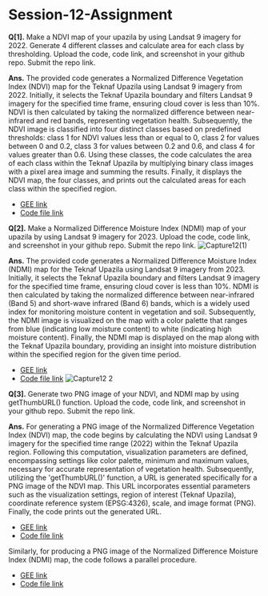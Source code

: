 # Session-12-Assignment
**Q[1].** Make a NDVI map of your upazila by using Landsat 9 imagery for 2022. Generate 4 different classes and calculate area for each class by thresholding. Upload the code, code link, and screenshot in your github repo. Submit the repo link.



**Ans.** The provided code generates a Normalized Difference Vegetation Index (NDVI) map for the Teknaf Upazila using Landsat 9 imagery from 2022. Initially, it selects the Teknaf Upazila boundary and filters Landsat 9 imagery for the specified time frame, ensuring cloud cover is less than 10%. NDVI is then calculated by taking the normalized difference between near-infrared and red bands, representing vegetation health. Subsequently, the NDVI image is classified into four distinct classes based on predefined thresholds: class 1 for NDVI values less than or equal to 0, class 2 for values between 0 and 0.2, class 3 for values between 0.2 and 0.6, and class 4 for values greater than 0.6. Using these classes, the code calculates the area of each class within the Teknaf Upazila by multiplying binary class images with a pixel area image and summing the results. Finally, it displays the NDVI map, the four classes, and prints out the calculated areas for each class within the specified region.


*   [GEE link](https://code.earthengine.google.com/9585b4d41b33c496b368dddc233b2f5b)
*   [Code file link](https://github.com/t-anikaa/Session-12-Assignment/blob/main/Q%26A%5B1%5D.js)


**Q[2].** Make a Normalized Difference Moisture Index (NDMI) map of your upazila by using Landsat 9 imagery for 2023. Upload the code, code link, and screenshot in your github repo. Submit the repo link.
![Capture12(1)](https://github.com/t-anikaa/Session-12-Assignment/assets/161161157/59d68fc6-b1d1-4b8e-98ff-79045995908c)

**Ans.** The provided code generates a Normalized Difference Moisture Index (NDMI) map for the Teknaf Upazila using Landsat 9 imagery from 2023. Initially, it selects the Teknaf Upazila boundary and filters Landsat 9 imagery for the specified time frame, ensuring cloud cover is less than 10%. NDMI is then calculated by taking the normalized difference between near-infrared (Band 5) and short-wave infrared (Band 6) bands, which is a widely used index for monitoring moisture content in vegetation and soil. Subsequently, the NDMI image is visualized on the map with a color palette that ranges from blue (indicating low moisture content) to white (indicating high moisture content). Finally, the NDMI map is displayed on the map along with the Teknaf Upazila boundary, providing an insight into moisture distribution within the specified region for the given time period.


*   [GEE link](https://code.earthengine.google.com/7b5de74e4ad3559986935d00fe31fe25)
*   [Code file link](https://github.com/t-anikaa/Session-12-Assignment/blob/main/Q%26A%5B2%5D.js)
![Capture12 2](https://github.com/t-anikaa/Session-12-Assignment/assets/161161157/cbda8a25-cf85-4586-acb9-6cff6398c81a)


**Q[3].** Generate two PNG image of your NDVI, and NDMI map by using getThumbURL() function. Upload the code, code link, and screenshot in your github repo. Submit the repo link.

**Ans.** For generating a PNG image of the Normalized Difference Vegetation Index (NDVI) map, the code begins by calculating the NDVI using Landsat 9 imagery for the specified time range (2022) within the Teknaf Upazila region. Following this computation, visualization parameters are defined, encompassing settings like color palette, minimum and maximum values, necessary for accurate representation of vegetation health. Subsequently, utilizing the 'getThumbURL()' function, a URL is generated specifically for a PNG image of the NDVI map. This URL incorporates essential parameters such as the visualization settings, region of interest (Teknaf Upazila), coordinate reference system (EPSG:4326), scale, and image format (PNG). Finally, the code prints out the generated URL.


*   [GEE link](https://code.earthengine.google.com/1d96614aa88d32fe7a761d245bf90c8b )
*   [Code file link](https://github.com/t-anikaa/Session-12-Assignment/blob/main/Q%26A%5B3%5DNDVI.js)


Similarly, for producing a PNG image of the Normalized Difference Moisture Index (NDMI) map, the code follows a parallel procedure. 


*   [GEE link](https://code.earthengine.google.com/31e3e952e36ab895d93e0785ed0d9bbc)
*   [Code file link](https://github.com/t-anikaa/Session-12-Assignment/blob/main/Q&A%5B3%5DNDMI.js)










